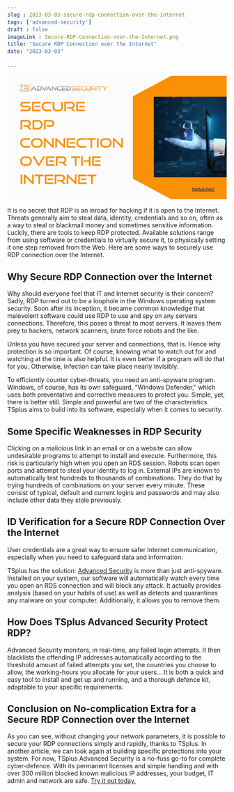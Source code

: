 ```yaml
---
slug : 2023-03-03-secure-rdp-connection-over-the-internet
tags: ['advanced-security']
draft : false 
imageLink : Secure-RDP-Connection-over-the-Internet.png
title: "Secure RDP Connection over the Internet"
date: "2023-03-03"

---
```


[![Article title "Secure RDP Connection over the Internet", TSplus logo and link, illustrated by an image of a hand passing through a screen and holding up a locked padlock.](./images/Secure-RDP-Connection-over-the-Internet.png)](https://tsplus.net/remote-work/)

It is no secret that RDP is an inroad for hacking if it is open to the Internet. Threats generally aim to steal data, identity, credentials and so on, often as a way to steal or blackmail money and sometimes sensitive information. Luckily, there are tools to keep RDP protected. Available solutions range from using software or credentials to virtually secure it, to physically setting it one step removed from the Web. Here are some ways to securely use RDP connection over the Internet.

## Why Secure RDP Connection over the Internet

Why should everyone feel that IT and Internet security is their concern? Sadly, RDP turned out to be a loophole in the Windows operating system security. Soon after its inception, it became common knowledge that malevolent software could use RDP to use and spy on any servers connections. Therefore, this poses a threat to most servers. It leaves them prey to hackers, network scanners, brute force robots and the like.

Unless you have secured your server and connections, that is. Hence why protection is so important. Of course, knowing what to watch out for and watching at the time is also helpful. It is even better if a program will do that for you. Otherwise, infection can take place nearly invisibly.

To efficiently counter cyber-threats, you need an anti-spyware program. Windows, of course, has its own safeguard, "Windows Defender," which uses both preventative and corrective measures to protect you. Simple, yet, there is better still. Simple and powerful are two of the characteristics TSplus aims to build into its software, especially when it comes to security.

## Some Specific Weaknesses in RDP Security

Clicking on a malicious link in an email or on a website can allow undesirable programs to attempt to install and execute. Furthermore, this risk is particularly high when you open an RDS session. Robots scan open ports and attempt to steal your identity to log in. External IPs are known to automatically test hundreds to thousands of combinations. They do that by trying hundreds of combinations on your server every minute. These consist of typical, default and current logins and passwords and may also include other data they stole previously.

## ID Verification for a Secure RDP Connection Over the Internet

User credentials are a great way to ensure safer Internet communication, especially when you need to safeguard data and information.

TSplus has the solution: [Advanced Security](https://tsplus.net/advanced-security/features/) is more than just anti-spyware. Installed on your system, our software will automatically watch every time you open an RDS connection and will block any attack. It actually provides analysis (based on your habits of use) as well as detects and quarantines any malware on your computer. Additionally, it allows you to remove them.

## How Does TSplus Advanced Security Protect RDP?

Advanced Security monitors, in real-time, any failed login attempts. It then blacklists the offending IP addresses automatically according to the threshold amount of failed attempts you set, the countries you choose to allow, the working-hours you allocate for your users... It is both a quick and easy tool to install and get up and running, and a thorough defence kit, adaptable to your specific requirements.

## Conclusion on No-complication Extra for a Secure RDP Connection over the Internet

As you can see, without changing your network parameters, it is possible to secure your RDP connections simply and rapidly, thanks to TSplus. In another article, we can look again at building specific protections into your system. For now, TSplus Advanced Security is a no-fuss go-to for complete cyber-defence. With its permanent licenses and simple handling and with over 300 million blocked known malicious IP addresses, your budget, IT admin and network are safe. [Try it out today.](https://tsplus.net/advanced-security/)
